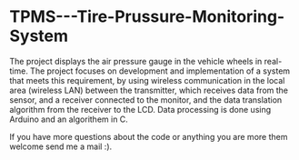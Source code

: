 # TPMS---Tire-Prussure-Monitoring-System
The project displays the air pressure gauge in the vehicle wheels in real-time. 
The project focuses on development and implementation of a system that meets this requirement,
by using wireless communication in the local area (wireless LAN) between the transmitter,
which receives data from the sensor, and a receiver connected to the monitor, 
and the data translation algorithm from the receiver to the LCD. 
Data processing is done using Arduino and an algorithem in C.

If you have more questions about the code or anything you are more them welcome send me a mail :).
